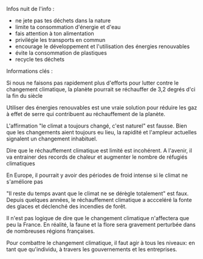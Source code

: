 Infos nuit de l'info :

- ne jete pas tes déchets dans la nature
- limite ta consommation d'énergie et d'eau
- fais attention à ton alimentation 
- privilégie les transports en commun
- encourage le développement et l'utilisation des énergies renouvables 
- évite la consommation de plastiques 
- recycle tes déchets



Informations clés :

Si nous ne faisons pas rapidement plus d'efforts pour lutter contre le changement climatique, la planète pourrait se réchauffer de 3,2 degrés d'ci la fin du siècle

Utiliser des énergies renouvables est une vraie solution pour réduire les gaz à effet de serre qui contribuent au réchauffement de la planète. 

L'affirmation "le climat a toujours changé, c'est naturel" est fausse. Bien que les changements aient toujours eu lieu, la rapidité et l'ampleur actuelles signalent un changement inhabituel. 

Dire que le réchauffement climatique est limité est incohérent. A l'avenir, il va entrainer des records de chaleur et augmenter le nombre de réfugiés climatiques

En Europe, il pourrait y avoir des périodes de froid intense si le climat ne s'améliore pas

"Il reste du temps avant que le climat ne se dérègle totalement" est faux. Depuis quelques années, le réchauffement climatique a accceléré la fonte des glaces et déclenché des incendies de forêt. 

Il n'est pas logique de dire que le changement climatique n'affectera que peu la France. En réalité, la faune et la flore sera gravement perturbée dans de nombreuses régions françaises. 

Pour combattre le changement climatique, il faut agir à tous les niveaux: en tant que qu'individu, à travers les gouvernements et les entreprises. 
